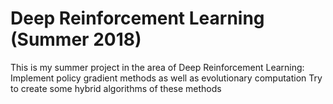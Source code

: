 # Deep Reinforcement Learning (Summer 2018)
This is my summer project in the area of Deep Reinforcement Learning:
  Implement policy gradient methods as well as evolutionary computation
  Try to create some hybrid algorithms of these methods
